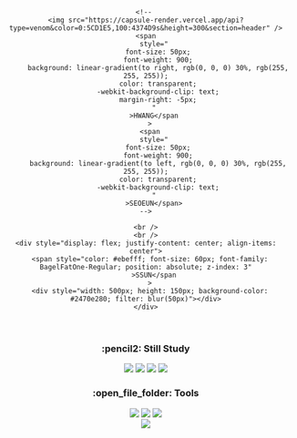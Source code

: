<!--
### Hi there 👋


**Hwangseoeun/Hwangseoeun** is a ✨ _special_ ✨ repository because its `README.md` (this file) appears on your GitHub profile.

Here are some ideas to get you started:

- 🔭 I’m currently working on ...
- 🌱 I’m currently learning ...
- 👯 I’m looking to collaborate on ...
- 🤔 I’m looking for help with ...
- 💬 Ask me about ...
- 📫 How to reach me: ...
- 😄 Pronouns: ...
- ⚡ Fun fact: ...
-->


<head>
    <style>
        @font-face {
          font-family: "BagelFatOne-Regular";
          src: url("https://cdn.jsdelivr.net/gh/projectnoonnu/noonfonts_JAMO@1.0/BagelFatOne-Regular.woff2")
            format("woff2");
          font-weight: normal;
          font-style: normal;
        }
      </style>
</head>

<body>
<header align="center">
    <!-- 
    <img src="https://capsule-render.vercel.app/api?type=venom&color=0:5CD1E5,100:4374D9&fontColor=061329&height=300&section=header&text=SSUN&fontSize=70&animation=fadeIn" />
    -->
    
    <!-- 
    <img src="https://capsule-render.vercel.app/api?type=venom&color=0:5CD1E5,100:4374D9s&height=300&section=header" />
    <span
        style="
          font-size: 50px;
          font-weight: 900;
          background: linear-gradient(to right, rgb(0, 0, 0) 30%, rgb(255, 255, 255));
          color: transparent;
          -webkit-background-clip: text;
          margin-right: -5px;
        "
        >HWANG</span
      >
      <span
        style="
          font-size: 50px;
          font-weight: 900;
          background: linear-gradient(to left, rgb(0, 0, 0) 30%, rgb(255, 255, 255));
          color: transparent;
          -webkit-background-clip: text;
        "
        >SEOEUN</span>
    -->

    <br />
    <br />
    <div style="display: flex; justify-content: center; align-items: center">
      <span style="color: #ebefff; font-size: 60px; font-family: BagelFatOne-Regular; position: absolute; z-index: 3"
        >SSUN</span
      >
      <div style="width: 500px; height: 150px; background-color: #2470e280; filter: blur(50px)"></div>
    </div>

</header>
<div align="center">
    <h3>:pencil2: Still Study</h3>
    <img src="https://img.shields.io/badge/Java-ED8B00?style=for-the-badge&logo=java&logoColor=white">
    <img src="https://img.shields.io/badge/Spring-6DB33F?style=for-the-badge&logo=Spring&logoColor=white">
    <img src="https://img.shields.io/badge/SpringBoot-6DB33F?style=for-the-badge&logo=SpringBoot&logoColor=white">
    <img src="https://img.shields.io/badge/MySQL-4479A1?style=for-the-badge&logo=MySQL&logoColor=white">
</div>
<div align="center">
    <h3>:open_file_folder: Tools</h3>
    <img src="https://img.shields.io/badge/IntelliJIDEA-000000.svg?style=for-the-badge&logo=intellij-idea&logoColor=white">
    <img src="https://img.shields.io/badge/git-%23F05033.svg?style=for-the-badge&logo=git&logoColor=white">
    <img src="https://img.shields.io/badge/github-%23121011.svg?style=for-the-badge&logo=github&logoColor=white">
</div>

<div align="center">
    <img src="https://github-readme-stats.vercel.app/api/top-langs/?username=Hwangseoeun&layout=compact">
    <!-- <img src="https://github-readme-stats.vercel.app/api?username=Hwangseoeun&show_icons=true&theme=radical"> -->
</div>
</body>

